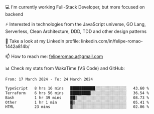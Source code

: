 💻 I'm currently working Full-Stack Developer, but more focused on backend

⚡ Interested in technologies from the JavaScript universe, GO Lang, Serverless, Clean Architecture, DDD, TDD and other design patterns

👥 Take a look at my LinkedIn profile: linkedin.com/in/felipe-romao-1442a814b/

📫 How to reach me: feliperomao.a@gmail.com

📊 Check my stats from WakaTime (VS Code) and GitHub:

<!--START_SECTION:waka-->

```txt
From: 17 March 2024 - To: 24 March 2024

TypeScript   8 hrs 16 mins   ███████████░░░░░░░░░░░░░░   43.60 %
Terraform    6 hrs 56 mins   █████████░░░░░░░░░░░░░░░░   36.54 %
Bash         1 hr 39 mins    ██▒░░░░░░░░░░░░░░░░░░░░░░   08.73 %
Other        1 hr 1 min      █▒░░░░░░░░░░░░░░░░░░░░░░░   05.41 %
HTML         23 mins         ▓░░░░░░░░░░░░░░░░░░░░░░░░   02.06 %
```

<!--END_SECTION:waka-->
